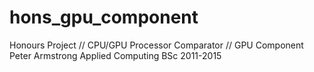 # hons_gpu_component
Honours Project // CPU/GPU Processor Comparator // GPU Component
Peter Armstrong
Applied Computing BSc 2011-2015
